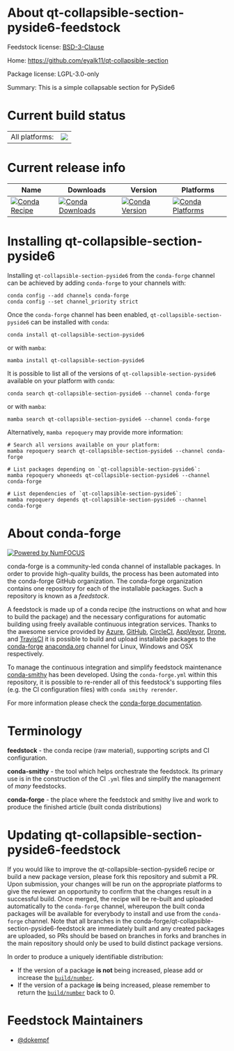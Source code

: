 About qt-collapsible-section-pyside6-feedstock
==============================================

Feedstock license: [BSD-3-Clause](https://github.com/conda-forge/qt-collapsible-section-pyside6-feedstock/blob/main/LICENSE.txt)

Home: https://github.com/eyalk11/qt-collapsible-section

Package license: LGPL-3.0-only

Summary: This is a simple collapsable section for PySide6

Current build status
====================


<table><tr><td>All platforms:</td>
    <td>
      <a href="https://dev.azure.com/conda-forge/feedstock-builds/_build/latest?definitionId=20503&branchName=main">
        <img src="https://dev.azure.com/conda-forge/feedstock-builds/_apis/build/status/qt-collapsible-section-pyside6-feedstock?branchName=main">
      </a>
    </td>
  </tr>
</table>

Current release info
====================

| Name | Downloads | Version | Platforms |
| --- | --- | --- | --- |
| [![Conda Recipe](https://img.shields.io/badge/recipe-qt--collapsible--section--pyside6-green.svg)](https://anaconda.org/conda-forge/qt-collapsible-section-pyside6) | [![Conda Downloads](https://img.shields.io/conda/dn/conda-forge/qt-collapsible-section-pyside6.svg)](https://anaconda.org/conda-forge/qt-collapsible-section-pyside6) | [![Conda Version](https://img.shields.io/conda/vn/conda-forge/qt-collapsible-section-pyside6.svg)](https://anaconda.org/conda-forge/qt-collapsible-section-pyside6) | [![Conda Platforms](https://img.shields.io/conda/pn/conda-forge/qt-collapsible-section-pyside6.svg)](https://anaconda.org/conda-forge/qt-collapsible-section-pyside6) |

Installing qt-collapsible-section-pyside6
=========================================

Installing `qt-collapsible-section-pyside6` from the `conda-forge` channel can be achieved by adding `conda-forge` to your channels with:

```
conda config --add channels conda-forge
conda config --set channel_priority strict
```

Once the `conda-forge` channel has been enabled, `qt-collapsible-section-pyside6` can be installed with `conda`:

```
conda install qt-collapsible-section-pyside6
```

or with `mamba`:

```
mamba install qt-collapsible-section-pyside6
```

It is possible to list all of the versions of `qt-collapsible-section-pyside6` available on your platform with `conda`:

```
conda search qt-collapsible-section-pyside6 --channel conda-forge
```

or with `mamba`:

```
mamba search qt-collapsible-section-pyside6 --channel conda-forge
```

Alternatively, `mamba repoquery` may provide more information:

```
# Search all versions available on your platform:
mamba repoquery search qt-collapsible-section-pyside6 --channel conda-forge

# List packages depending on `qt-collapsible-section-pyside6`:
mamba repoquery whoneeds qt-collapsible-section-pyside6 --channel conda-forge

# List dependencies of `qt-collapsible-section-pyside6`:
mamba repoquery depends qt-collapsible-section-pyside6 --channel conda-forge
```


About conda-forge
=================

[![Powered by
NumFOCUS](https://img.shields.io/badge/powered%20by-NumFOCUS-orange.svg?style=flat&colorA=E1523D&colorB=007D8A)](https://numfocus.org)

conda-forge is a community-led conda channel of installable packages.
In order to provide high-quality builds, the process has been automated into the
conda-forge GitHub organization. The conda-forge organization contains one repository
for each of the installable packages. Such a repository is known as a *feedstock*.

A feedstock is made up of a conda recipe (the instructions on what and how to build
the package) and the necessary configurations for automatic building using freely
available continuous integration services. Thanks to the awesome service provided by
[Azure](https://azure.microsoft.com/en-us/services/devops/), [GitHub](https://github.com/),
[CircleCI](https://circleci.com/), [AppVeyor](https://www.appveyor.com/),
[Drone](https://cloud.drone.io/welcome), and [TravisCI](https://travis-ci.com/)
it is possible to build and upload installable packages to the
[conda-forge](https://anaconda.org/conda-forge) [anaconda.org](https://anaconda.org/)
channel for Linux, Windows and OSX respectively.

To manage the continuous integration and simplify feedstock maintenance
[conda-smithy](https://github.com/conda-forge/conda-smithy) has been developed.
Using the ``conda-forge.yml`` within this repository, it is possible to re-render all of
this feedstock's supporting files (e.g. the CI configuration files) with ``conda smithy rerender``.

For more information please check the [conda-forge documentation](https://conda-forge.org/docs/).

Terminology
===========

**feedstock** - the conda recipe (raw material), supporting scripts and CI configuration.

**conda-smithy** - the tool which helps orchestrate the feedstock.
                   Its primary use is in the construction of the CI ``.yml`` files
                   and simplify the management of *many* feedstocks.

**conda-forge** - the place where the feedstock and smithy live and work to
                  produce the finished article (built conda distributions)


Updating qt-collapsible-section-pyside6-feedstock
=================================================

If you would like to improve the qt-collapsible-section-pyside6 recipe or build a new
package version, please fork this repository and submit a PR. Upon submission,
your changes will be run on the appropriate platforms to give the reviewer an
opportunity to confirm that the changes result in a successful build. Once
merged, the recipe will be re-built and uploaded automatically to the
`conda-forge` channel, whereupon the built conda packages will be available for
everybody to install and use from the `conda-forge` channel.
Note that all branches in the conda-forge/qt-collapsible-section-pyside6-feedstock are
immediately built and any created packages are uploaded, so PRs should be based
on branches in forks and branches in the main repository should only be used to
build distinct package versions.

In order to produce a uniquely identifiable distribution:
 * If the version of a package **is not** being increased, please add or increase
   the [``build/number``](https://docs.conda.io/projects/conda-build/en/latest/resources/define-metadata.html#build-number-and-string).
 * If the version of a package **is** being increased, please remember to return
   the [``build/number``](https://docs.conda.io/projects/conda-build/en/latest/resources/define-metadata.html#build-number-and-string)
   back to 0.

Feedstock Maintainers
=====================

* [@dokempf](https://github.com/dokempf/)

